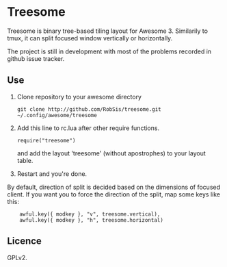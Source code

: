 Treesome
========

Treesome is binary tree-based tiling layout for Awesome 3.
Similarily to tmux, it can split focused window vertically or horizontally.

The project is still in development with most of the
problems recorded in github issue tracker.


Use
---

1. Clone repository to your awesome directory

    `git clone http://github.com/RobSis/treesome.git ~/.config/awesome/treesome`

2. Add this line to rc.lua after other require functions.

    `require("treesome")`

   and add the layout 'treesome' (without apostrophes) to your layout table.

3. Restart and you're done.

By default, direction of split is decided based on the dimensions of focused client.
If you want you to force the direction of the split, map some keys like this:

```
    awful.key({ modkey }, "v", treesome.vertical),
    awful.key({ modkey }, "h", treesome.horizontal)
```


Licence
-------
GPLv2.
